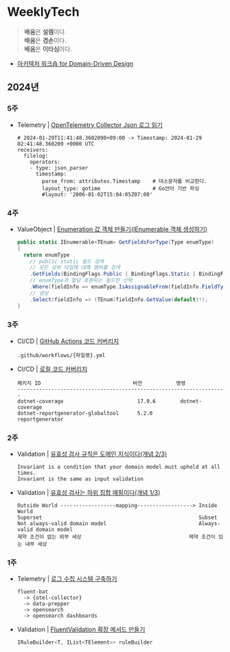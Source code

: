 # WeeklyTech
> **배움**은 **설렘**이다.  
> **배움**은 **겸손**이다.  
> **배움**은 **이타심**이다.

- [아키텍처 워크숍 for Domain-Driven Design](https://github.com/hhko/ArchiWorkshop)

## 2024년
### 5주
- Telemetry | [OpenTelemetry Collector Json 로그 읽기](./2024/05)
  ```
  # 2024-01-29T11:41:48.3602090+09:00 -> Timestamp: 2024-01-29 02:41:48.360209 +0000 UTC
  receivers:
    filelog:
      operators:
      - type: json_parser
        timestamp:
          parse_from: attributes.Timestamp    # 대소문자를 비교한다.
          layout_type: gotime                 # Go언어 기반 파싱
          #layout: '2006-01-02T15:04:05Z07:00'
  ```

### 4주
- ValueObject | [Enumeration 값 객체 만들기(IEnumerable 객체 생성하기)](./2024/04/CreateEnumFormClass/)
  ```cs
  public static IEnumerable<TEnum> GetFieldsForType(Type enumType)
  {
    return enumType
      // public static 필드 검색
      // 모든 상위 타입에 대해 멤버를 검색
      .GetFields(BindingFlags.Public | BindingFlags.Static | BindingFlags.FlattenHierarchy)
      // enumType과 할당 호환되는 필드만 선택
      .Where(fieldInfo => enumType.IsAssignableFrom(fieldInfo.FieldType))
      // 생성
      .Select(fieldInfo => (TEnum)fieldInfo.GetValue(default)!);
  }
  ```
### 3주
- CI/CD | [GitHub Actions 코드 커버리지](./2024/03/GitHubCodeCoverage/)
  ```
  .github/workflows/{파일명}.yml
  ```
- CI/CD | [로컬 코드 커버리지](./2024/03/LocalCodeCoverage/)
  ```
  패키지 ID                              버전           명령
  --------------------------------------------------------------------
  dotnet-coverage                        17.9.6        dotnet-coverage
  dotnet-reportgenerator-globaltool      5.2.0         reportgenerator
  ```

### 2주
- Validation | [유효성 검사 규칙은 도메인 지식이다(개념 2/3)](./2024/02/ValidationConcept2/)
  ```
  Invariant is a condition that your domain model must uphold at all times.
  Invariant is the same as input validation
  ```
- Validation | [유효성 검사는 하위 집합 매핑이다(개념 1/3)](./2024/02/ValidationConcept1/)
  ```
  Outside World ------------------mapping------------------> Inside World
  Superset                                                   Subset
  Not always-valid domain model                              Always-valid domain model
  제약 조건이 없는 외부 세상                                   제약 조건이 있는 내부 세상
  ```

### 1주
- Telemetry | [로그 수집 시스템 구축하기](./2024/01/TelemetryLogSystem/)
  ```
  fluent-bat
    -> {otel-collector}
    -> data-prepper
    -> opensearch
    -> opensearch dashboards
  ```
- Validation | [FluentValidation 확장 메서드 만들기](./2024/01/FluentValidationExtensionMethod/)
  ```cs
  IRuleBuilder<T, IList<TElement>> ruleBuilder
  ```
